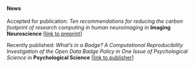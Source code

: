 #### News

Accepted for publication: *Ten recommendations for reducing the carbon footprint
of research computing in human neuroimaging* in **Imaging Neuroscience** [[link
to preprint](https://osf.io/preprints/7q5mh/)]

Recently published: *What’s in a Badge? A Computational Reproducibility
Investigation of the Open Data Badge Policy in One Issue of Psychological
Science* in **Psychological Science** [[link to
publisher](https://journals.sagepub.com/doi/full/10.1177/09567976221140828)]
